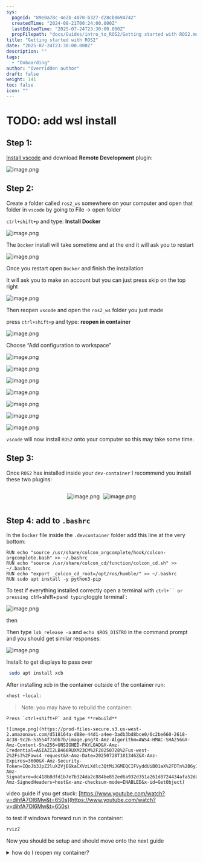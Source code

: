 ```yaml
---
sys:
  pageId: "89e0a78c-4e2b-4070-b327-d28cb0694742"
  createdTime: "2024-08-21T00:24:00.000Z"
  lastEditedTime: "2025-07-24T23:30:00.000Z"
  propFilepath: "docs/Guides/intro_to_ROS2/Getting started with ROS2.md"
title: "Getting started with ROS2"
date: "2025-07-24T23:30:00.000Z"
description: ""
tags:
  - "Onboarding"
author: "Overridden author"
draft: false
weight: 141
toc: false
icon: ""
---
```


# TODO: add wsl install

## Step 1:

[Install vscode](https://code.visualstudio.com/download) and download **Remote Development** plugin:

![image.png](https://prod-files-secure.s3.us-west-2.amazonaws.com/d518164a-d88e-44d1-a4ee-3adb3bd8bce0/efb52993-1881-4a40-b95e-6f020334f022/image.png?X-Amz-Algorithm=AWS4-HMAC-SHA256&X-Amz-Content-Sha256=UNSIGNED-PAYLOAD&X-Amz-Credential=ASIAZI2LB466ZBFGPEYC%2F20250728%2Fus-west-2%2Fs3%2Faws4_request&X-Amz-Date=20250728T181343Z&X-Amz-Expires=3600&X-Amz-Security-Token=IQoJb3JpZ2luX2VjEGkaCXVzLXdlc3QtMiJGMEQCIC294XNSiKwvVJv8wD2uyayeJkAHJv%2FeYl6eUK1e%2F%2BCUAiAH1zvRtY%2BvT389G%2BQLcOKF225ns5PSy9yQc6VqpDYzxiqIBAiS%2F%2F%2F%2F%2F%2F%2F%2F%2F%2F8BEAAaDDYzNzQyMzE4MzgwNSIM%2Beq3kANtVDJ9WtCWKtwDwWS3i0aq6XWEkg7zKNRiv0fJ6%2Flf%2FVn5fY%2Fnq5K4XDbi70UTSI4SmbfF4XjUUnTvXqLdiGPTnW17qCpsBITYmER3PRg%2BNWVDbqMYtKmmKsyCGIVfH85zqGvV5gMuKCHF1mNEluH2GUbDTPRs5Zd%2FdQ%2Fnt9J2X2PZTFWkXGX69snsPEUE8iwdnB%2BqX2fGxEE48PRYPuMJR0iXl5nFRIkc78E2Rq25lcqluSRGEZP%2BQIcq1ZIKjobP64CpQ%2Bn24z1emPaLraakOtg4rO3IOLJNKpty39I7lyk7730ZDPOpJcsu97UjAnSIdokUlL7dF3ElpDqXM50NjvRofpY%2BVKZePRqpwbuP7ySa9dtbn%2F183SMlx9IFvRKSBQZMBAt1IryRg4rB8F3RB27Y210vP3igaLLY3Xea7KTR7%2Fn3%2BvLmOgIa41ArilLPLjSnFjvinyCA9KQEjWuUU5WnmhVsKIBVcQVF5IqCLd2jjVB79VRO%2F4cAdZb7M7yvKWBynmmpvMqKQOkBuB1dXGdEc6goN6w4OI2wlSLj2lK7sIAIiXgUgALV%2BJdQ89IFcuNgnT9DYQw%2BJy1RcYEDytZZ5azF52TH5ayMvhZVsiCjyrJ1tCiYAKgFQcA7Bde%2B5GIAMY8w3NGexAY6pgEyOQ%2FqfG1%2FGyCTLV5s9WIivbpq4POyQrNxGFlxN%2BrZm1qIrZTJSdLvM7lOmMZqAfrogj9OSRT3%2FX3vUvazI2iwoyj1BIy%2BGL7NWU8joO2eg%2F%2BA2UUV5bVxsGVb0XjPJFEFZhnQrOM%2B6iUsMoC5qScbW5ec9vyUTyFHMWcInZ8ahp%2BgyeH7JggXC5KVbVA%2F%2B8XWLYI%2FOMKMZ%2FbU3KT2kaJ0mLYiPEEJ&X-Amz-Signature=62a44fd1d199981daff86d8425853d84e9964c94ff6f6868cda8d4d3e8ee79cf&X-Amz-SignedHeaders=host&x-amz-checksum-mode=ENABLED&x-id=GetObject)

## Step 2:

Create a folder called `ros2_ws` somewhere on your computer and open that folder in `vscode` by going to File → open folder 

`ctrl+shift+p` and type: **Install Docker**

![image.png](https://prod-files-secure.s3.us-west-2.amazonaws.com/d518164a-d88e-44d1-a4ee-3adb3bd8bce0/2269dc0e-1cd5-47ff-bceb-c04ad9b2eab0/image.png?X-Amz-Algorithm=AWS4-HMAC-SHA256&X-Amz-Content-Sha256=UNSIGNED-PAYLOAD&X-Amz-Credential=ASIAZI2LB466ZBFGPEYC%2F20250728%2Fus-west-2%2Fs3%2Faws4_request&X-Amz-Date=20250728T181344Z&X-Amz-Expires=3600&X-Amz-Security-Token=IQoJb3JpZ2luX2VjEGkaCXVzLXdlc3QtMiJGMEQCIC294XNSiKwvVJv8wD2uyayeJkAHJv%2FeYl6eUK1e%2F%2BCUAiAH1zvRtY%2BvT389G%2BQLcOKF225ns5PSy9yQc6VqpDYzxiqIBAiS%2F%2F%2F%2F%2F%2F%2F%2F%2F%2F8BEAAaDDYzNzQyMzE4MzgwNSIM%2Beq3kANtVDJ9WtCWKtwDwWS3i0aq6XWEkg7zKNRiv0fJ6%2Flf%2FVn5fY%2Fnq5K4XDbi70UTSI4SmbfF4XjUUnTvXqLdiGPTnW17qCpsBITYmER3PRg%2BNWVDbqMYtKmmKsyCGIVfH85zqGvV5gMuKCHF1mNEluH2GUbDTPRs5Zd%2FdQ%2Fnt9J2X2PZTFWkXGX69snsPEUE8iwdnB%2BqX2fGxEE48PRYPuMJR0iXl5nFRIkc78E2Rq25lcqluSRGEZP%2BQIcq1ZIKjobP64CpQ%2Bn24z1emPaLraakOtg4rO3IOLJNKpty39I7lyk7730ZDPOpJcsu97UjAnSIdokUlL7dF3ElpDqXM50NjvRofpY%2BVKZePRqpwbuP7ySa9dtbn%2F183SMlx9IFvRKSBQZMBAt1IryRg4rB8F3RB27Y210vP3igaLLY3Xea7KTR7%2Fn3%2BvLmOgIa41ArilLPLjSnFjvinyCA9KQEjWuUU5WnmhVsKIBVcQVF5IqCLd2jjVB79VRO%2F4cAdZb7M7yvKWBynmmpvMqKQOkBuB1dXGdEc6goN6w4OI2wlSLj2lK7sIAIiXgUgALV%2BJdQ89IFcuNgnT9DYQw%2BJy1RcYEDytZZ5azF52TH5ayMvhZVsiCjyrJ1tCiYAKgFQcA7Bde%2B5GIAMY8w3NGexAY6pgEyOQ%2FqfG1%2FGyCTLV5s9WIivbpq4POyQrNxGFlxN%2BrZm1qIrZTJSdLvM7lOmMZqAfrogj9OSRT3%2FX3vUvazI2iwoyj1BIy%2BGL7NWU8joO2eg%2F%2BA2UUV5bVxsGVb0XjPJFEFZhnQrOM%2B6iUsMoC5qScbW5ec9vyUTyFHMWcInZ8ahp%2BgyeH7JggXC5KVbVA%2F%2B8XWLYI%2FOMKMZ%2FbU3KT2kaJ0mLYiPEEJ&X-Amz-Signature=e90d3daa58987a2eaa2a5f9b18d17b2584f5508f5e66da4c4f5fb6c61ef35543&X-Amz-SignedHeaders=host&x-amz-checksum-mode=ENABLED&x-id=GetObject)

The `Docker` install will take sometime and at the end it will ask you to restart

![image.png](https://prod-files-secure.s3.us-west-2.amazonaws.com/d518164a-d88e-44d1-a4ee-3adb3bd8bce0/ed233f78-be33-4b1f-b89c-9c346c0e961e/image.png?X-Amz-Algorithm=AWS4-HMAC-SHA256&X-Amz-Content-Sha256=UNSIGNED-PAYLOAD&X-Amz-Credential=ASIAZI2LB466ZBFGPEYC%2F20250728%2Fus-west-2%2Fs3%2Faws4_request&X-Amz-Date=20250728T181344Z&X-Amz-Expires=3600&X-Amz-Security-Token=IQoJb3JpZ2luX2VjEGkaCXVzLXdlc3QtMiJGMEQCIC294XNSiKwvVJv8wD2uyayeJkAHJv%2FeYl6eUK1e%2F%2BCUAiAH1zvRtY%2BvT389G%2BQLcOKF225ns5PSy9yQc6VqpDYzxiqIBAiS%2F%2F%2F%2F%2F%2F%2F%2F%2F%2F8BEAAaDDYzNzQyMzE4MzgwNSIM%2Beq3kANtVDJ9WtCWKtwDwWS3i0aq6XWEkg7zKNRiv0fJ6%2Flf%2FVn5fY%2Fnq5K4XDbi70UTSI4SmbfF4XjUUnTvXqLdiGPTnW17qCpsBITYmER3PRg%2BNWVDbqMYtKmmKsyCGIVfH85zqGvV5gMuKCHF1mNEluH2GUbDTPRs5Zd%2FdQ%2Fnt9J2X2PZTFWkXGX69snsPEUE8iwdnB%2BqX2fGxEE48PRYPuMJR0iXl5nFRIkc78E2Rq25lcqluSRGEZP%2BQIcq1ZIKjobP64CpQ%2Bn24z1emPaLraakOtg4rO3IOLJNKpty39I7lyk7730ZDPOpJcsu97UjAnSIdokUlL7dF3ElpDqXM50NjvRofpY%2BVKZePRqpwbuP7ySa9dtbn%2F183SMlx9IFvRKSBQZMBAt1IryRg4rB8F3RB27Y210vP3igaLLY3Xea7KTR7%2Fn3%2BvLmOgIa41ArilLPLjSnFjvinyCA9KQEjWuUU5WnmhVsKIBVcQVF5IqCLd2jjVB79VRO%2F4cAdZb7M7yvKWBynmmpvMqKQOkBuB1dXGdEc6goN6w4OI2wlSLj2lK7sIAIiXgUgALV%2BJdQ89IFcuNgnT9DYQw%2BJy1RcYEDytZZ5azF52TH5ayMvhZVsiCjyrJ1tCiYAKgFQcA7Bde%2B5GIAMY8w3NGexAY6pgEyOQ%2FqfG1%2FGyCTLV5s9WIivbpq4POyQrNxGFlxN%2BrZm1qIrZTJSdLvM7lOmMZqAfrogj9OSRT3%2FX3vUvazI2iwoyj1BIy%2BGL7NWU8joO2eg%2F%2BA2UUV5bVxsGVb0XjPJFEFZhnQrOM%2B6iUsMoC5qScbW5ec9vyUTyFHMWcInZ8ahp%2BgyeH7JggXC5KVbVA%2F%2B8XWLYI%2FOMKMZ%2FbU3KT2kaJ0mLYiPEEJ&X-Amz-Signature=2d81fa7e595f19e17fa1c4be8a898073fc475068fb9e892993d51f57905b3c71&X-Amz-SignedHeaders=host&x-amz-checksum-mode=ENABLED&x-id=GetObject)

Once you restart open `Docker` and finish the installation

It will ask you to make an account but you can just press skip on the top right

![image.png](https://prod-files-secure.s3.us-west-2.amazonaws.com/d518164a-d88e-44d1-a4ee-3adb3bd8bce0/21010ad9-1659-4fd9-9f59-9932a09b2a3d/image.png?X-Amz-Algorithm=AWS4-HMAC-SHA256&X-Amz-Content-Sha256=UNSIGNED-PAYLOAD&X-Amz-Credential=ASIAZI2LB466ZBFGPEYC%2F20250728%2Fus-west-2%2Fs3%2Faws4_request&X-Amz-Date=20250728T181344Z&X-Amz-Expires=3600&X-Amz-Security-Token=IQoJb3JpZ2luX2VjEGkaCXVzLXdlc3QtMiJGMEQCIC294XNSiKwvVJv8wD2uyayeJkAHJv%2FeYl6eUK1e%2F%2BCUAiAH1zvRtY%2BvT389G%2BQLcOKF225ns5PSy9yQc6VqpDYzxiqIBAiS%2F%2F%2F%2F%2F%2F%2F%2F%2F%2F8BEAAaDDYzNzQyMzE4MzgwNSIM%2Beq3kANtVDJ9WtCWKtwDwWS3i0aq6XWEkg7zKNRiv0fJ6%2Flf%2FVn5fY%2Fnq5K4XDbi70UTSI4SmbfF4XjUUnTvXqLdiGPTnW17qCpsBITYmER3PRg%2BNWVDbqMYtKmmKsyCGIVfH85zqGvV5gMuKCHF1mNEluH2GUbDTPRs5Zd%2FdQ%2Fnt9J2X2PZTFWkXGX69snsPEUE8iwdnB%2BqX2fGxEE48PRYPuMJR0iXl5nFRIkc78E2Rq25lcqluSRGEZP%2BQIcq1ZIKjobP64CpQ%2Bn24z1emPaLraakOtg4rO3IOLJNKpty39I7lyk7730ZDPOpJcsu97UjAnSIdokUlL7dF3ElpDqXM50NjvRofpY%2BVKZePRqpwbuP7ySa9dtbn%2F183SMlx9IFvRKSBQZMBAt1IryRg4rB8F3RB27Y210vP3igaLLY3Xea7KTR7%2Fn3%2BvLmOgIa41ArilLPLjSnFjvinyCA9KQEjWuUU5WnmhVsKIBVcQVF5IqCLd2jjVB79VRO%2F4cAdZb7M7yvKWBynmmpvMqKQOkBuB1dXGdEc6goN6w4OI2wlSLj2lK7sIAIiXgUgALV%2BJdQ89IFcuNgnT9DYQw%2BJy1RcYEDytZZ5azF52TH5ayMvhZVsiCjyrJ1tCiYAKgFQcA7Bde%2B5GIAMY8w3NGexAY6pgEyOQ%2FqfG1%2FGyCTLV5s9WIivbpq4POyQrNxGFlxN%2BrZm1qIrZTJSdLvM7lOmMZqAfrogj9OSRT3%2FX3vUvazI2iwoyj1BIy%2BGL7NWU8joO2eg%2F%2BA2UUV5bVxsGVb0XjPJFEFZhnQrOM%2B6iUsMoC5qScbW5ec9vyUTyFHMWcInZ8ahp%2BgyeH7JggXC5KVbVA%2F%2B8XWLYI%2FOMKMZ%2FbU3KT2kaJ0mLYiPEEJ&X-Amz-Signature=015b82dcb169e8089e1759c505e5a33b24199d53bfb9d7338f0af15af913e005&X-Amz-SignedHeaders=host&x-amz-checksum-mode=ENABLED&x-id=GetObject)

Then reopen `vscode` and open the `ros2_ws` folder you just made

press `ctrl+shift+p` and type: **reopen in container**

![image.png](https://prod-files-secure.s3.us-west-2.amazonaws.com/d518164a-d88e-44d1-a4ee-3adb3bd8bce0/4e93b8c2-41ad-488c-8095-c74205196118/image.png?X-Amz-Algorithm=AWS4-HMAC-SHA256&X-Amz-Content-Sha256=UNSIGNED-PAYLOAD&X-Amz-Credential=ASIAZI2LB466ZBFGPEYC%2F20250728%2Fus-west-2%2Fs3%2Faws4_request&X-Amz-Date=20250728T181344Z&X-Amz-Expires=3600&X-Amz-Security-Token=IQoJb3JpZ2luX2VjEGkaCXVzLXdlc3QtMiJGMEQCIC294XNSiKwvVJv8wD2uyayeJkAHJv%2FeYl6eUK1e%2F%2BCUAiAH1zvRtY%2BvT389G%2BQLcOKF225ns5PSy9yQc6VqpDYzxiqIBAiS%2F%2F%2F%2F%2F%2F%2F%2F%2F%2F8BEAAaDDYzNzQyMzE4MzgwNSIM%2Beq3kANtVDJ9WtCWKtwDwWS3i0aq6XWEkg7zKNRiv0fJ6%2Flf%2FVn5fY%2Fnq5K4XDbi70UTSI4SmbfF4XjUUnTvXqLdiGPTnW17qCpsBITYmER3PRg%2BNWVDbqMYtKmmKsyCGIVfH85zqGvV5gMuKCHF1mNEluH2GUbDTPRs5Zd%2FdQ%2Fnt9J2X2PZTFWkXGX69snsPEUE8iwdnB%2BqX2fGxEE48PRYPuMJR0iXl5nFRIkc78E2Rq25lcqluSRGEZP%2BQIcq1ZIKjobP64CpQ%2Bn24z1emPaLraakOtg4rO3IOLJNKpty39I7lyk7730ZDPOpJcsu97UjAnSIdokUlL7dF3ElpDqXM50NjvRofpY%2BVKZePRqpwbuP7ySa9dtbn%2F183SMlx9IFvRKSBQZMBAt1IryRg4rB8F3RB27Y210vP3igaLLY3Xea7KTR7%2Fn3%2BvLmOgIa41ArilLPLjSnFjvinyCA9KQEjWuUU5WnmhVsKIBVcQVF5IqCLd2jjVB79VRO%2F4cAdZb7M7yvKWBynmmpvMqKQOkBuB1dXGdEc6goN6w4OI2wlSLj2lK7sIAIiXgUgALV%2BJdQ89IFcuNgnT9DYQw%2BJy1RcYEDytZZ5azF52TH5ayMvhZVsiCjyrJ1tCiYAKgFQcA7Bde%2B5GIAMY8w3NGexAY6pgEyOQ%2FqfG1%2FGyCTLV5s9WIivbpq4POyQrNxGFlxN%2BrZm1qIrZTJSdLvM7lOmMZqAfrogj9OSRT3%2FX3vUvazI2iwoyj1BIy%2BGL7NWU8joO2eg%2F%2BA2UUV5bVxsGVb0XjPJFEFZhnQrOM%2B6iUsMoC5qScbW5ec9vyUTyFHMWcInZ8ahp%2BgyeH7JggXC5KVbVA%2F%2B8XWLYI%2FOMKMZ%2FbU3KT2kaJ0mLYiPEEJ&X-Amz-Signature=a5489706c3776df4d994fc05e4e7d1ba05158cabffb262f811b892c33a1462d4&X-Amz-SignedHeaders=host&x-amz-checksum-mode=ENABLED&x-id=GetObject)

Choose “Add configuration to workspace”

![image.png](https://prod-files-secure.s3.us-west-2.amazonaws.com/d518164a-d88e-44d1-a4ee-3adb3bd8bce0/9560b282-5060-4989-ba37-97e7b2c22476/image.png?X-Amz-Algorithm=AWS4-HMAC-SHA256&X-Amz-Content-Sha256=UNSIGNED-PAYLOAD&X-Amz-Credential=ASIAZI2LB466ZBFGPEYC%2F20250728%2Fus-west-2%2Fs3%2Faws4_request&X-Amz-Date=20250728T181344Z&X-Amz-Expires=3600&X-Amz-Security-Token=IQoJb3JpZ2luX2VjEGkaCXVzLXdlc3QtMiJGMEQCIC294XNSiKwvVJv8wD2uyayeJkAHJv%2FeYl6eUK1e%2F%2BCUAiAH1zvRtY%2BvT389G%2BQLcOKF225ns5PSy9yQc6VqpDYzxiqIBAiS%2F%2F%2F%2F%2F%2F%2F%2F%2F%2F8BEAAaDDYzNzQyMzE4MzgwNSIM%2Beq3kANtVDJ9WtCWKtwDwWS3i0aq6XWEkg7zKNRiv0fJ6%2Flf%2FVn5fY%2Fnq5K4XDbi70UTSI4SmbfF4XjUUnTvXqLdiGPTnW17qCpsBITYmER3PRg%2BNWVDbqMYtKmmKsyCGIVfH85zqGvV5gMuKCHF1mNEluH2GUbDTPRs5Zd%2FdQ%2Fnt9J2X2PZTFWkXGX69snsPEUE8iwdnB%2BqX2fGxEE48PRYPuMJR0iXl5nFRIkc78E2Rq25lcqluSRGEZP%2BQIcq1ZIKjobP64CpQ%2Bn24z1emPaLraakOtg4rO3IOLJNKpty39I7lyk7730ZDPOpJcsu97UjAnSIdokUlL7dF3ElpDqXM50NjvRofpY%2BVKZePRqpwbuP7ySa9dtbn%2F183SMlx9IFvRKSBQZMBAt1IryRg4rB8F3RB27Y210vP3igaLLY3Xea7KTR7%2Fn3%2BvLmOgIa41ArilLPLjSnFjvinyCA9KQEjWuUU5WnmhVsKIBVcQVF5IqCLd2jjVB79VRO%2F4cAdZb7M7yvKWBynmmpvMqKQOkBuB1dXGdEc6goN6w4OI2wlSLj2lK7sIAIiXgUgALV%2BJdQ89IFcuNgnT9DYQw%2BJy1RcYEDytZZ5azF52TH5ayMvhZVsiCjyrJ1tCiYAKgFQcA7Bde%2B5GIAMY8w3NGexAY6pgEyOQ%2FqfG1%2FGyCTLV5s9WIivbpq4POyQrNxGFlxN%2BrZm1qIrZTJSdLvM7lOmMZqAfrogj9OSRT3%2FX3vUvazI2iwoyj1BIy%2BGL7NWU8joO2eg%2F%2BA2UUV5bVxsGVb0XjPJFEFZhnQrOM%2B6iUsMoC5qScbW5ec9vyUTyFHMWcInZ8ahp%2BgyeH7JggXC5KVbVA%2F%2B8XWLYI%2FOMKMZ%2FbU3KT2kaJ0mLYiPEEJ&X-Amz-Signature=ce5ac865ad9e7e4dee739c8b9d493c5e1d1db27cae4b71cd5b9244b1cbadff01&X-Amz-SignedHeaders=host&x-amz-checksum-mode=ENABLED&x-id=GetObject)

![image.png](https://prod-files-secure.s3.us-west-2.amazonaws.com/d518164a-d88e-44d1-a4ee-3adb3bd8bce0/2ee63f81-886b-48e8-a553-dc6e5eac99e4/image.png?X-Amz-Algorithm=AWS4-HMAC-SHA256&X-Amz-Content-Sha256=UNSIGNED-PAYLOAD&X-Amz-Credential=ASIAZI2LB466ZBFGPEYC%2F20250728%2Fus-west-2%2Fs3%2Faws4_request&X-Amz-Date=20250728T181343Z&X-Amz-Expires=3600&X-Amz-Security-Token=IQoJb3JpZ2luX2VjEGkaCXVzLXdlc3QtMiJGMEQCIC294XNSiKwvVJv8wD2uyayeJkAHJv%2FeYl6eUK1e%2F%2BCUAiAH1zvRtY%2BvT389G%2BQLcOKF225ns5PSy9yQc6VqpDYzxiqIBAiS%2F%2F%2F%2F%2F%2F%2F%2F%2F%2F8BEAAaDDYzNzQyMzE4MzgwNSIM%2Beq3kANtVDJ9WtCWKtwDwWS3i0aq6XWEkg7zKNRiv0fJ6%2Flf%2FVn5fY%2Fnq5K4XDbi70UTSI4SmbfF4XjUUnTvXqLdiGPTnW17qCpsBITYmER3PRg%2BNWVDbqMYtKmmKsyCGIVfH85zqGvV5gMuKCHF1mNEluH2GUbDTPRs5Zd%2FdQ%2Fnt9J2X2PZTFWkXGX69snsPEUE8iwdnB%2BqX2fGxEE48PRYPuMJR0iXl5nFRIkc78E2Rq25lcqluSRGEZP%2BQIcq1ZIKjobP64CpQ%2Bn24z1emPaLraakOtg4rO3IOLJNKpty39I7lyk7730ZDPOpJcsu97UjAnSIdokUlL7dF3ElpDqXM50NjvRofpY%2BVKZePRqpwbuP7ySa9dtbn%2F183SMlx9IFvRKSBQZMBAt1IryRg4rB8F3RB27Y210vP3igaLLY3Xea7KTR7%2Fn3%2BvLmOgIa41ArilLPLjSnFjvinyCA9KQEjWuUU5WnmhVsKIBVcQVF5IqCLd2jjVB79VRO%2F4cAdZb7M7yvKWBynmmpvMqKQOkBuB1dXGdEc6goN6w4OI2wlSLj2lK7sIAIiXgUgALV%2BJdQ89IFcuNgnT9DYQw%2BJy1RcYEDytZZ5azF52TH5ayMvhZVsiCjyrJ1tCiYAKgFQcA7Bde%2B5GIAMY8w3NGexAY6pgEyOQ%2FqfG1%2FGyCTLV5s9WIivbpq4POyQrNxGFlxN%2BrZm1qIrZTJSdLvM7lOmMZqAfrogj9OSRT3%2FX3vUvazI2iwoyj1BIy%2BGL7NWU8joO2eg%2F%2BA2UUV5bVxsGVb0XjPJFEFZhnQrOM%2B6iUsMoC5qScbW5ec9vyUTyFHMWcInZ8ahp%2BgyeH7JggXC5KVbVA%2F%2B8XWLYI%2FOMKMZ%2FbU3KT2kaJ0mLYiPEEJ&X-Amz-Signature=0fe7a662f6b086221bea78fcc87e2cf30df4a98a136037e563aa43c38bc03984&X-Amz-SignedHeaders=host&x-amz-checksum-mode=ENABLED&x-id=GetObject)

![image.png](https://prod-files-secure.s3.us-west-2.amazonaws.com/d518164a-d88e-44d1-a4ee-3adb3bd8bce0/e0fd626c-c8b6-4b2c-95d1-fa4c26514504/image.png?X-Amz-Algorithm=AWS4-HMAC-SHA256&X-Amz-Content-Sha256=UNSIGNED-PAYLOAD&X-Amz-Credential=ASIAZI2LB466ZBFGPEYC%2F20250728%2Fus-west-2%2Fs3%2Faws4_request&X-Amz-Date=20250728T181344Z&X-Amz-Expires=3600&X-Amz-Security-Token=IQoJb3JpZ2luX2VjEGkaCXVzLXdlc3QtMiJGMEQCIC294XNSiKwvVJv8wD2uyayeJkAHJv%2FeYl6eUK1e%2F%2BCUAiAH1zvRtY%2BvT389G%2BQLcOKF225ns5PSy9yQc6VqpDYzxiqIBAiS%2F%2F%2F%2F%2F%2F%2F%2F%2F%2F8BEAAaDDYzNzQyMzE4MzgwNSIM%2Beq3kANtVDJ9WtCWKtwDwWS3i0aq6XWEkg7zKNRiv0fJ6%2Flf%2FVn5fY%2Fnq5K4XDbi70UTSI4SmbfF4XjUUnTvXqLdiGPTnW17qCpsBITYmER3PRg%2BNWVDbqMYtKmmKsyCGIVfH85zqGvV5gMuKCHF1mNEluH2GUbDTPRs5Zd%2FdQ%2Fnt9J2X2PZTFWkXGX69snsPEUE8iwdnB%2BqX2fGxEE48PRYPuMJR0iXl5nFRIkc78E2Rq25lcqluSRGEZP%2BQIcq1ZIKjobP64CpQ%2Bn24z1emPaLraakOtg4rO3IOLJNKpty39I7lyk7730ZDPOpJcsu97UjAnSIdokUlL7dF3ElpDqXM50NjvRofpY%2BVKZePRqpwbuP7ySa9dtbn%2F183SMlx9IFvRKSBQZMBAt1IryRg4rB8F3RB27Y210vP3igaLLY3Xea7KTR7%2Fn3%2BvLmOgIa41ArilLPLjSnFjvinyCA9KQEjWuUU5WnmhVsKIBVcQVF5IqCLd2jjVB79VRO%2F4cAdZb7M7yvKWBynmmpvMqKQOkBuB1dXGdEc6goN6w4OI2wlSLj2lK7sIAIiXgUgALV%2BJdQ89IFcuNgnT9DYQw%2BJy1RcYEDytZZ5azF52TH5ayMvhZVsiCjyrJ1tCiYAKgFQcA7Bde%2B5GIAMY8w3NGexAY6pgEyOQ%2FqfG1%2FGyCTLV5s9WIivbpq4POyQrNxGFlxN%2BrZm1qIrZTJSdLvM7lOmMZqAfrogj9OSRT3%2FX3vUvazI2iwoyj1BIy%2BGL7NWU8joO2eg%2F%2BA2UUV5bVxsGVb0XjPJFEFZhnQrOM%2B6iUsMoC5qScbW5ec9vyUTyFHMWcInZ8ahp%2BgyeH7JggXC5KVbVA%2F%2B8XWLYI%2FOMKMZ%2FbU3KT2kaJ0mLYiPEEJ&X-Amz-Signature=11e203e7e501f5744bd96984c07134f24e183434ea3c7aca09d10de45814ea88&X-Amz-SignedHeaders=host&x-amz-checksum-mode=ENABLED&x-id=GetObject)

![image.png](https://prod-files-secure.s3.us-west-2.amazonaws.com/d518164a-d88e-44d1-a4ee-3adb3bd8bce0/a2e13f50-d2ab-4719-a4c2-7ced634bfc9d/image.png?X-Amz-Algorithm=AWS4-HMAC-SHA256&X-Amz-Content-Sha256=UNSIGNED-PAYLOAD&X-Amz-Credential=ASIAZI2LB466ZBFGPEYC%2F20250728%2Fus-west-2%2Fs3%2Faws4_request&X-Amz-Date=20250728T181343Z&X-Amz-Expires=3600&X-Amz-Security-Token=IQoJb3JpZ2luX2VjEGkaCXVzLXdlc3QtMiJGMEQCIC294XNSiKwvVJv8wD2uyayeJkAHJv%2FeYl6eUK1e%2F%2BCUAiAH1zvRtY%2BvT389G%2BQLcOKF225ns5PSy9yQc6VqpDYzxiqIBAiS%2F%2F%2F%2F%2F%2F%2F%2F%2F%2F8BEAAaDDYzNzQyMzE4MzgwNSIM%2Beq3kANtVDJ9WtCWKtwDwWS3i0aq6XWEkg7zKNRiv0fJ6%2Flf%2FVn5fY%2Fnq5K4XDbi70UTSI4SmbfF4XjUUnTvXqLdiGPTnW17qCpsBITYmER3PRg%2BNWVDbqMYtKmmKsyCGIVfH85zqGvV5gMuKCHF1mNEluH2GUbDTPRs5Zd%2FdQ%2Fnt9J2X2PZTFWkXGX69snsPEUE8iwdnB%2BqX2fGxEE48PRYPuMJR0iXl5nFRIkc78E2Rq25lcqluSRGEZP%2BQIcq1ZIKjobP64CpQ%2Bn24z1emPaLraakOtg4rO3IOLJNKpty39I7lyk7730ZDPOpJcsu97UjAnSIdokUlL7dF3ElpDqXM50NjvRofpY%2BVKZePRqpwbuP7ySa9dtbn%2F183SMlx9IFvRKSBQZMBAt1IryRg4rB8F3RB27Y210vP3igaLLY3Xea7KTR7%2Fn3%2BvLmOgIa41ArilLPLjSnFjvinyCA9KQEjWuUU5WnmhVsKIBVcQVF5IqCLd2jjVB79VRO%2F4cAdZb7M7yvKWBynmmpvMqKQOkBuB1dXGdEc6goN6w4OI2wlSLj2lK7sIAIiXgUgALV%2BJdQ89IFcuNgnT9DYQw%2BJy1RcYEDytZZ5azF52TH5ayMvhZVsiCjyrJ1tCiYAKgFQcA7Bde%2B5GIAMY8w3NGexAY6pgEyOQ%2FqfG1%2FGyCTLV5s9WIivbpq4POyQrNxGFlxN%2BrZm1qIrZTJSdLvM7lOmMZqAfrogj9OSRT3%2FX3vUvazI2iwoyj1BIy%2BGL7NWU8joO2eg%2F%2BA2UUV5bVxsGVb0XjPJFEFZhnQrOM%2B6iUsMoC5qScbW5ec9vyUTyFHMWcInZ8ahp%2BgyeH7JggXC5KVbVA%2F%2B8XWLYI%2FOMKMZ%2FbU3KT2kaJ0mLYiPEEJ&X-Amz-Signature=509ca17b55219c3d805359707d136988d51f21880d0cb8ac2d4cd0f350fa2bd3&X-Amz-SignedHeaders=host&x-amz-checksum-mode=ENABLED&x-id=GetObject)

![image.png](https://prod-files-secure.s3.us-west-2.amazonaws.com/d518164a-d88e-44d1-a4ee-3adb3bd8bce0/6cc478ad-aaba-4bf7-9fcc-403277ab896c/image.png?X-Amz-Algorithm=AWS4-HMAC-SHA256&X-Amz-Content-Sha256=UNSIGNED-PAYLOAD&X-Amz-Credential=ASIAZI2LB466ZBFGPEYC%2F20250728%2Fus-west-2%2Fs3%2Faws4_request&X-Amz-Date=20250728T181344Z&X-Amz-Expires=3600&X-Amz-Security-Token=IQoJb3JpZ2luX2VjEGkaCXVzLXdlc3QtMiJGMEQCIC294XNSiKwvVJv8wD2uyayeJkAHJv%2FeYl6eUK1e%2F%2BCUAiAH1zvRtY%2BvT389G%2BQLcOKF225ns5PSy9yQc6VqpDYzxiqIBAiS%2F%2F%2F%2F%2F%2F%2F%2F%2F%2F8BEAAaDDYzNzQyMzE4MzgwNSIM%2Beq3kANtVDJ9WtCWKtwDwWS3i0aq6XWEkg7zKNRiv0fJ6%2Flf%2FVn5fY%2Fnq5K4XDbi70UTSI4SmbfF4XjUUnTvXqLdiGPTnW17qCpsBITYmER3PRg%2BNWVDbqMYtKmmKsyCGIVfH85zqGvV5gMuKCHF1mNEluH2GUbDTPRs5Zd%2FdQ%2Fnt9J2X2PZTFWkXGX69snsPEUE8iwdnB%2BqX2fGxEE48PRYPuMJR0iXl5nFRIkc78E2Rq25lcqluSRGEZP%2BQIcq1ZIKjobP64CpQ%2Bn24z1emPaLraakOtg4rO3IOLJNKpty39I7lyk7730ZDPOpJcsu97UjAnSIdokUlL7dF3ElpDqXM50NjvRofpY%2BVKZePRqpwbuP7ySa9dtbn%2F183SMlx9IFvRKSBQZMBAt1IryRg4rB8F3RB27Y210vP3igaLLY3Xea7KTR7%2Fn3%2BvLmOgIa41ArilLPLjSnFjvinyCA9KQEjWuUU5WnmhVsKIBVcQVF5IqCLd2jjVB79VRO%2F4cAdZb7M7yvKWBynmmpvMqKQOkBuB1dXGdEc6goN6w4OI2wlSLj2lK7sIAIiXgUgALV%2BJdQ89IFcuNgnT9DYQw%2BJy1RcYEDytZZ5azF52TH5ayMvhZVsiCjyrJ1tCiYAKgFQcA7Bde%2B5GIAMY8w3NGexAY6pgEyOQ%2FqfG1%2FGyCTLV5s9WIivbpq4POyQrNxGFlxN%2BrZm1qIrZTJSdLvM7lOmMZqAfrogj9OSRT3%2FX3vUvazI2iwoyj1BIy%2BGL7NWU8joO2eg%2F%2BA2UUV5bVxsGVb0XjPJFEFZhnQrOM%2B6iUsMoC5qScbW5ec9vyUTyFHMWcInZ8ahp%2BgyeH7JggXC5KVbVA%2F%2B8XWLYI%2FOMKMZ%2FbU3KT2kaJ0mLYiPEEJ&X-Amz-Signature=3ad2f0613e0987c53f595e70432339733cf9604e809f1c4080ec2d3c7fd6edbf&X-Amz-SignedHeaders=host&x-amz-checksum-mode=ENABLED&x-id=GetObject)

![image.png](https://prod-files-secure.s3.us-west-2.amazonaws.com/d518164a-d88e-44d1-a4ee-3adb3bd8bce0/53255b28-f75e-430f-b9e3-c0ac8577e42b/image.png?X-Amz-Algorithm=AWS4-HMAC-SHA256&X-Amz-Content-Sha256=UNSIGNED-PAYLOAD&X-Amz-Credential=ASIAZI2LB466ZBFGPEYC%2F20250728%2Fus-west-2%2Fs3%2Faws4_request&X-Amz-Date=20250728T181344Z&X-Amz-Expires=3600&X-Amz-Security-Token=IQoJb3JpZ2luX2VjEGkaCXVzLXdlc3QtMiJGMEQCIC294XNSiKwvVJv8wD2uyayeJkAHJv%2FeYl6eUK1e%2F%2BCUAiAH1zvRtY%2BvT389G%2BQLcOKF225ns5PSy9yQc6VqpDYzxiqIBAiS%2F%2F%2F%2F%2F%2F%2F%2F%2F%2F8BEAAaDDYzNzQyMzE4MzgwNSIM%2Beq3kANtVDJ9WtCWKtwDwWS3i0aq6XWEkg7zKNRiv0fJ6%2Flf%2FVn5fY%2Fnq5K4XDbi70UTSI4SmbfF4XjUUnTvXqLdiGPTnW17qCpsBITYmER3PRg%2BNWVDbqMYtKmmKsyCGIVfH85zqGvV5gMuKCHF1mNEluH2GUbDTPRs5Zd%2FdQ%2Fnt9J2X2PZTFWkXGX69snsPEUE8iwdnB%2BqX2fGxEE48PRYPuMJR0iXl5nFRIkc78E2Rq25lcqluSRGEZP%2BQIcq1ZIKjobP64CpQ%2Bn24z1emPaLraakOtg4rO3IOLJNKpty39I7lyk7730ZDPOpJcsu97UjAnSIdokUlL7dF3ElpDqXM50NjvRofpY%2BVKZePRqpwbuP7ySa9dtbn%2F183SMlx9IFvRKSBQZMBAt1IryRg4rB8F3RB27Y210vP3igaLLY3Xea7KTR7%2Fn3%2BvLmOgIa41ArilLPLjSnFjvinyCA9KQEjWuUU5WnmhVsKIBVcQVF5IqCLd2jjVB79VRO%2F4cAdZb7M7yvKWBynmmpvMqKQOkBuB1dXGdEc6goN6w4OI2wlSLj2lK7sIAIiXgUgALV%2BJdQ89IFcuNgnT9DYQw%2BJy1RcYEDytZZ5azF52TH5ayMvhZVsiCjyrJ1tCiYAKgFQcA7Bde%2B5GIAMY8w3NGexAY6pgEyOQ%2FqfG1%2FGyCTLV5s9WIivbpq4POyQrNxGFlxN%2BrZm1qIrZTJSdLvM7lOmMZqAfrogj9OSRT3%2FX3vUvazI2iwoyj1BIy%2BGL7NWU8joO2eg%2F%2BA2UUV5bVxsGVb0XjPJFEFZhnQrOM%2B6iUsMoC5qScbW5ec9vyUTyFHMWcInZ8ahp%2BgyeH7JggXC5KVbVA%2F%2B8XWLYI%2FOMKMZ%2FbU3KT2kaJ0mLYiPEEJ&X-Amz-Signature=1c6af8ddd54f9fb6c34ecd14a742df3d16e3dba78adc71e8c5272bcf39f55be5&X-Amz-SignedHeaders=host&x-amz-checksum-mode=ENABLED&x-id=GetObject)

![image.png](https://prod-files-secure.s3.us-west-2.amazonaws.com/d518164a-d88e-44d1-a4ee-3adb3bd8bce0/7c562767-5af9-4ffb-97d1-327bcdf4ee00/image.png?X-Amz-Algorithm=AWS4-HMAC-SHA256&X-Amz-Content-Sha256=UNSIGNED-PAYLOAD&X-Amz-Credential=ASIAZI2LB466ZBFGPEYC%2F20250728%2Fus-west-2%2Fs3%2Faws4_request&X-Amz-Date=20250728T181344Z&X-Amz-Expires=3600&X-Amz-Security-Token=IQoJb3JpZ2luX2VjEGkaCXVzLXdlc3QtMiJGMEQCIC294XNSiKwvVJv8wD2uyayeJkAHJv%2FeYl6eUK1e%2F%2BCUAiAH1zvRtY%2BvT389G%2BQLcOKF225ns5PSy9yQc6VqpDYzxiqIBAiS%2F%2F%2F%2F%2F%2F%2F%2F%2F%2F8BEAAaDDYzNzQyMzE4MzgwNSIM%2Beq3kANtVDJ9WtCWKtwDwWS3i0aq6XWEkg7zKNRiv0fJ6%2Flf%2FVn5fY%2Fnq5K4XDbi70UTSI4SmbfF4XjUUnTvXqLdiGPTnW17qCpsBITYmER3PRg%2BNWVDbqMYtKmmKsyCGIVfH85zqGvV5gMuKCHF1mNEluH2GUbDTPRs5Zd%2FdQ%2Fnt9J2X2PZTFWkXGX69snsPEUE8iwdnB%2BqX2fGxEE48PRYPuMJR0iXl5nFRIkc78E2Rq25lcqluSRGEZP%2BQIcq1ZIKjobP64CpQ%2Bn24z1emPaLraakOtg4rO3IOLJNKpty39I7lyk7730ZDPOpJcsu97UjAnSIdokUlL7dF3ElpDqXM50NjvRofpY%2BVKZePRqpwbuP7ySa9dtbn%2F183SMlx9IFvRKSBQZMBAt1IryRg4rB8F3RB27Y210vP3igaLLY3Xea7KTR7%2Fn3%2BvLmOgIa41ArilLPLjSnFjvinyCA9KQEjWuUU5WnmhVsKIBVcQVF5IqCLd2jjVB79VRO%2F4cAdZb7M7yvKWBynmmpvMqKQOkBuB1dXGdEc6goN6w4OI2wlSLj2lK7sIAIiXgUgALV%2BJdQ89IFcuNgnT9DYQw%2BJy1RcYEDytZZ5azF52TH5ayMvhZVsiCjyrJ1tCiYAKgFQcA7Bde%2B5GIAMY8w3NGexAY6pgEyOQ%2FqfG1%2FGyCTLV5s9WIivbpq4POyQrNxGFlxN%2BrZm1qIrZTJSdLvM7lOmMZqAfrogj9OSRT3%2FX3vUvazI2iwoyj1BIy%2BGL7NWU8joO2eg%2F%2BA2UUV5bVxsGVb0XjPJFEFZhnQrOM%2B6iUsMoC5qScbW5ec9vyUTyFHMWcInZ8ahp%2BgyeH7JggXC5KVbVA%2F%2B8XWLYI%2FOMKMZ%2FbU3KT2kaJ0mLYiPEEJ&X-Amz-Signature=0e5b5fc6f16e62511c726a0b6c14496a60593f81ed807622296ff453f94a178f&X-Amz-SignedHeaders=host&x-amz-checksum-mode=ENABLED&x-id=GetObject)

`vscode` will now install `ROS2` onto your computer so this may take some time.

## Step 3:

Once `ROS2` has installed inside your `dev-container` I recommend you install these two plugins:

<div style="display: flex;flex-direction: row; column-gap:10px; max-width: 630px;justify-content: center;">
<div>

![image.png](https://prod-files-secure.s3.us-west-2.amazonaws.com/d518164a-d88e-44d1-a4ee-3adb3bd8bce0/3fc3d550-5a54-4ba1-ba6b-faa01cdb7369/image.png?X-Amz-Algorithm=AWS4-HMAC-SHA256&X-Amz-Content-Sha256=UNSIGNED-PAYLOAD&X-Amz-Credential=ASIAZI2LB4664O6APQET%2F20250728%2Fus-west-2%2Fs3%2Faws4_request&X-Amz-Date=20250728T181345Z&X-Amz-Expires=3600&X-Amz-Security-Token=IQoJb3JpZ2luX2VjEGkaCXVzLXdlc3QtMiJHMEUCIQCM1OEJPAXHYtcIbcFP4SMvK7KZwA0WGxHY88CM9yMuZgIgXHVcB8Rq5bkj4jbcr%2BNGeE7uTyDw0byvZTvD60K0KnIqiAQIkv%2F%2F%2F%2F%2F%2F%2F%2F%2F%2FARAAGgw2Mzc0MjMxODM4MDUiDHgzqn5UbfFjhE%2FeOyrcAx%2BerJB2xr2mdVDNXnrEJ%2BcpJBbbbJDbwlfxmRaYi7LXtUlHVs4rXCoNIkgM6EphT7Z0mI8j%2BSr5%2BGNIayQNvmnL6nRu2m%2BjIflblwTAdEicC5yWNvKHYUdXQeTkjkbWEEHPY2rbot%2Bp3EI0aw%2FSCZOPEiRCGiGyhr7bIR5sWCXEFmrFnS%2F0%2BjVPDuLNrhIRSa3QTctW5gj6%2Bvu55%2BPQjKaJ67g%2Bx5sfIgeTdTCiBsFUIeKp6YLIx10NlKklPSs9i9sIX%2BJqYD6%2FRaJWiQPdUOPs0EncOEAu3JICXZWz6C%2Fn8F%2BIkXRQvpLI3KAKkj8ZhYrFvhDEZ51IrpUavBC5JVhu17FSUIeoxYuy1fT62bECRWpwAlUnLbGU70sPyPXpLtCKzy%2BumRYLLxpb6t7i%2F2hOnN8gsaqMQ4H6GhuToxUwwDmUKYagbkciQZP87LhDcMEcKUZs6xzT8XqpnONmnOmW0uSoAKoKBM7EbTtZqlVNcHBwoOSoS1zqhvSxLNE7hcKZzFbNdoqN%2Bzt5iIB7ommRgbJZIbAPvDpDb5QZNkCG7EzLeHakrW0nIfhgVEOhLUvCw8CWHSKJoyi6%2FP9nT7fnBaFn5GWzTit4UZTOG4PzrYsbhIdAmO9XLyizMPLRnsQGOqUB8ksywvT%2BQWiNcj5X50D0p5ARETsd1lWBu5LxvpSX7yL%2BU%2F542gV%2FW03eUOHxLZF7VZfc2E0C06WhpvuKwSoCfiupF2z%2FmNs4VHtrEaFIi5NlvSiHxJaLI22yxHWASiejAZCHQaukB%2BxgzsbZ3xZW0IyfyL7Bq%2FOvL6dU%2FWgvzerquyrSot6fdb6JODyuNunK9eeSdcl89cCcaDOCaoBB85fhQFMO&X-Amz-Signature=b4b7c6c66be5cb03e44a05bbb8a204e157baaef9fa40f3e9c95062e3d0eb6f15&X-Amz-SignedHeaders=host&x-amz-checksum-mode=ENABLED&x-id=GetObject)

</div>
<div>

![image.png](https://prod-files-secure.s3.us-west-2.amazonaws.com/d518164a-d88e-44d1-a4ee-3adb3bd8bce0/d994cc66-13c2-4093-a5a3-f84cf4601a82/image.png?X-Amz-Algorithm=AWS4-HMAC-SHA256&X-Amz-Content-Sha256=UNSIGNED-PAYLOAD&X-Amz-Credential=ASIAZI2LB4663N7QFTYG%2F20250728%2Fus-west-2%2Fs3%2Faws4_request&X-Amz-Date=20250728T181346Z&X-Amz-Expires=3600&X-Amz-Security-Token=IQoJb3JpZ2luX2VjEGkaCXVzLXdlc3QtMiJIMEYCIQCiOqG5Ckr4EVtzzJuZmItitGymEgLjoPiEXrsdGjQjGAIhAOXXkYar%2F9z%2Bj9ALJPTQvG0e2UDmk%2FY19PZTwa1O2chEKogECJL%2F%2F%2F%2F%2F%2F%2F%2F%2F%2FwEQABoMNjM3NDIzMTgzODA1IgyDdOGhLfx9CQsp7ikq3AOdFSPd6r33Ao5smWYcc0aamLqBEFvf9sXq09ccPxTKIZ5ews8iyMHHr%2FQujeUqI0tWESAPIfWSBSG5CX7Vs9D0b0rg4wNWL3f8EFBl9oUKdhhClMarSP1Tkl59f%2F2lGqHH9enOHEYNU5tp8gHgRbr7HOWtAK2PyQcXj1TIaLBKCiLTZBRPIaEaCuVJ47rtd70hyKO09%2B17M2HyX7itT3E9l8S7y8WkV04EtHQyjr2qe0zALUxrm1xyuhnIPSnc6qX5CKYpM%2F48DfcJkIMo63NcBr4QIl0fycpdGbVICxWzGwet5VqIDKBVmMdLIWOdmWI%2Bypgb1%2FRUWYqXtVk%2Fve53oxjNDpk13oEIlQpA5jnqN2dRDT62z7mkBN893gC28ppbwawXKMxIfya8q5NCR2%2FdbdePYByCTsdLruv%2FoVeLR36gKCqrr2uKRRXhXaMOt0c1DnavTeNFuoo7%2FF4r%2BO0Gl7tZ2PX%2BXC4g8dNwzCdgd2r1Q0HWnsGT9FPrh%2BKTm4%2FdWY%2BcaYriiSO2biYn5V8D1o1e5aWBN32Fu5pimxlATYPGdFJHAG%2BI2s35qXp6t6Xg2cVHZ%2Bvpuku80mbqfzvuam1cdt%2F%2Bkem4thlBSjXCufQoG%2BDACBXzHzp4HDCI0p7EBjqkAWWo1rl3CVyaLOSEUp2rigzdichPkBlAbJDl%2BXQMTgU4OTNYv1zTMZp4pnh5sbxnWvWZBTizhmz6K9ikIy44K4ZTzgLN8p7m8EBfSp3tjApQSTvUc6%2BFhPpEtZED1oa9hURM6XwgAcM5dtnElJo0SC1p8%2FJzE0X%2BYeyR2p9yIhl4xZZYCumN9fa8slhzRIcHVjZEHHpcBaqmn4n9d4mva9le4wdM&X-Amz-Signature=8c4bcf5f4e1c6f87b2e5cd9cf93dfa1f57a75af4098bf232ca63f383f82443c9&X-Amz-SignedHeaders=host&x-amz-checksum-mode=ENABLED&x-id=GetObject)

</div>
</div>

## Step 4: add to `.bashrc`

In the `Docker` file inside the `.devcontainer` folder add this line at the very bottom: 

```docker
RUN echo "source /usr/share/colcon_argcomplete/hook/colcon-argcomplete.bash" >> ~/.bashrc
RUN echo "source /usr/share/colcon_cd/function/colcon_cd.sh" >> ~/.bashrc
RUN echo "export _colcon_cd_root=/opt/ros/humble/" >> ~/.bashrc
RUN sudo apt install -y python3-pip 
```

To test if everything installed correctly open a terminal with `ctrl+`` or pressing `ctrl+shift+p` and typing `toggle terminal`:

![image.png](https://prod-files-secure.s3.us-west-2.amazonaws.com/d518164a-d88e-44d1-a4ee-3adb3bd8bce0/6a4943d8-b04e-4c02-9a58-775f3384d1a5/image.png?X-Amz-Algorithm=AWS4-HMAC-SHA256&X-Amz-Content-Sha256=UNSIGNED-PAYLOAD&X-Amz-Credential=ASIAZI2LB466ZBFGPEYC%2F20250728%2Fus-west-2%2Fs3%2Faws4_request&X-Amz-Date=20250728T181344Z&X-Amz-Expires=3600&X-Amz-Security-Token=IQoJb3JpZ2luX2VjEGkaCXVzLXdlc3QtMiJGMEQCIC294XNSiKwvVJv8wD2uyayeJkAHJv%2FeYl6eUK1e%2F%2BCUAiAH1zvRtY%2BvT389G%2BQLcOKF225ns5PSy9yQc6VqpDYzxiqIBAiS%2F%2F%2F%2F%2F%2F%2F%2F%2F%2F8BEAAaDDYzNzQyMzE4MzgwNSIM%2Beq3kANtVDJ9WtCWKtwDwWS3i0aq6XWEkg7zKNRiv0fJ6%2Flf%2FVn5fY%2Fnq5K4XDbi70UTSI4SmbfF4XjUUnTvXqLdiGPTnW17qCpsBITYmER3PRg%2BNWVDbqMYtKmmKsyCGIVfH85zqGvV5gMuKCHF1mNEluH2GUbDTPRs5Zd%2FdQ%2Fnt9J2X2PZTFWkXGX69snsPEUE8iwdnB%2BqX2fGxEE48PRYPuMJR0iXl5nFRIkc78E2Rq25lcqluSRGEZP%2BQIcq1ZIKjobP64CpQ%2Bn24z1emPaLraakOtg4rO3IOLJNKpty39I7lyk7730ZDPOpJcsu97UjAnSIdokUlL7dF3ElpDqXM50NjvRofpY%2BVKZePRqpwbuP7ySa9dtbn%2F183SMlx9IFvRKSBQZMBAt1IryRg4rB8F3RB27Y210vP3igaLLY3Xea7KTR7%2Fn3%2BvLmOgIa41ArilLPLjSnFjvinyCA9KQEjWuUU5WnmhVsKIBVcQVF5IqCLd2jjVB79VRO%2F4cAdZb7M7yvKWBynmmpvMqKQOkBuB1dXGdEc6goN6w4OI2wlSLj2lK7sIAIiXgUgALV%2BJdQ89IFcuNgnT9DYQw%2BJy1RcYEDytZZ5azF52TH5ayMvhZVsiCjyrJ1tCiYAKgFQcA7Bde%2B5GIAMY8w3NGexAY6pgEyOQ%2FqfG1%2FGyCTLV5s9WIivbpq4POyQrNxGFlxN%2BrZm1qIrZTJSdLvM7lOmMZqAfrogj9OSRT3%2FX3vUvazI2iwoyj1BIy%2BGL7NWU8joO2eg%2F%2BA2UUV5bVxsGVb0XjPJFEFZhnQrOM%2B6iUsMoC5qScbW5ec9vyUTyFHMWcInZ8ahp%2BgyeH7JggXC5KVbVA%2F%2B8XWLYI%2FOMKMZ%2FbU3KT2kaJ0mLYiPEEJ&X-Amz-Signature=665e43f50e7be3a41f52a3caf9af33ae9d942a5f9f00dc8392ffbf74b57921b7&X-Amz-SignedHeaders=host&x-amz-checksum-mode=ENABLED&x-id=GetObject)

then 

Then type `lsb_release -a` and `echo $ROS_DISTRO` in the command prompt and you should get similar responses:

![image.png](https://prod-files-secure.s3.us-west-2.amazonaws.com/d518164a-d88e-44d1-a4ee-3adb3bd8bce0/3e635dec-a805-4e85-8b9e-d000e5b71a4e/image.png?X-Amz-Algorithm=AWS4-HMAC-SHA256&X-Amz-Content-Sha256=UNSIGNED-PAYLOAD&X-Amz-Credential=ASIAZI2LB466ZBFGPEYC%2F20250728%2Fus-west-2%2Fs3%2Faws4_request&X-Amz-Date=20250728T181344Z&X-Amz-Expires=3600&X-Amz-Security-Token=IQoJb3JpZ2luX2VjEGkaCXVzLXdlc3QtMiJGMEQCIC294XNSiKwvVJv8wD2uyayeJkAHJv%2FeYl6eUK1e%2F%2BCUAiAH1zvRtY%2BvT389G%2BQLcOKF225ns5PSy9yQc6VqpDYzxiqIBAiS%2F%2F%2F%2F%2F%2F%2F%2F%2F%2F8BEAAaDDYzNzQyMzE4MzgwNSIM%2Beq3kANtVDJ9WtCWKtwDwWS3i0aq6XWEkg7zKNRiv0fJ6%2Flf%2FVn5fY%2Fnq5K4XDbi70UTSI4SmbfF4XjUUnTvXqLdiGPTnW17qCpsBITYmER3PRg%2BNWVDbqMYtKmmKsyCGIVfH85zqGvV5gMuKCHF1mNEluH2GUbDTPRs5Zd%2FdQ%2Fnt9J2X2PZTFWkXGX69snsPEUE8iwdnB%2BqX2fGxEE48PRYPuMJR0iXl5nFRIkc78E2Rq25lcqluSRGEZP%2BQIcq1ZIKjobP64CpQ%2Bn24z1emPaLraakOtg4rO3IOLJNKpty39I7lyk7730ZDPOpJcsu97UjAnSIdokUlL7dF3ElpDqXM50NjvRofpY%2BVKZePRqpwbuP7ySa9dtbn%2F183SMlx9IFvRKSBQZMBAt1IryRg4rB8F3RB27Y210vP3igaLLY3Xea7KTR7%2Fn3%2BvLmOgIa41ArilLPLjSnFjvinyCA9KQEjWuUU5WnmhVsKIBVcQVF5IqCLd2jjVB79VRO%2F4cAdZb7M7yvKWBynmmpvMqKQOkBuB1dXGdEc6goN6w4OI2wlSLj2lK7sIAIiXgUgALV%2BJdQ89IFcuNgnT9DYQw%2BJy1RcYEDytZZ5azF52TH5ayMvhZVsiCjyrJ1tCiYAKgFQcA7Bde%2B5GIAMY8w3NGexAY6pgEyOQ%2FqfG1%2FGyCTLV5s9WIivbpq4POyQrNxGFlxN%2BrZm1qIrZTJSdLvM7lOmMZqAfrogj9OSRT3%2FX3vUvazI2iwoyj1BIy%2BGL7NWU8joO2eg%2F%2BA2UUV5bVxsGVb0XjPJFEFZhnQrOM%2B6iUsMoC5qScbW5ec9vyUTyFHMWcInZ8ahp%2BgyeH7JggXC5KVbVA%2F%2B8XWLYI%2FOMKMZ%2FbU3KT2kaJ0mLYiPEEJ&X-Amz-Signature=efc711a64b21c038a76a68509117fab6d45b437ae83c5444c170c0a3e71a205d&X-Amz-SignedHeaders=host&x-amz-checksum-mode=ENABLED&x-id=GetObject)

Install:  to get displays to pass over

```bash
 sudo apt install xcb
```

After installing xcb in the container outside of the container run:

```python
xhost +local:
```

> Note: you may have to rebuild the container:

	Press `ctrl+shift+P` and type **rebuild**

	![image.png](https://prod-files-secure.s3.us-west-2.amazonaws.com/d518164a-d88e-44d1-a4ee-3adb3bd8bce0/6c2be660-2618-4c38-9c26-53554f7a0b7b/image.png?X-Amz-Algorithm=AWS4-HMAC-SHA256&X-Amz-Content-Sha256=UNSIGNED-PAYLOAD&X-Amz-Credential=ASIAZI2LB466RUXM23CM%2F20250728%2Fus-west-2%2Fs3%2Faws4_request&X-Amz-Date=20250728T181346Z&X-Amz-Expires=3600&X-Amz-Security-Token=IQoJb3JpZ2luX2VjEGkaCXVzLXdlc3QtMiJGMEQCIFVyddUiB01aX%2FDTn%2B6yIMRIljk1yig5xcDKEb7Ef%2BVgAiA9tDb%2BfnndQa2nDWW18lUkHb%2BWevtGLC9eisygmwCu%2BiqIBAiS%2F%2F%2F%2F%2F%2F%2F%2F%2F%2F8BEAAaDDYzNzQyMzE4MzgwNSIMSyycc%2BvJhGW8htLLKtwDRgwrhR1LXyw1Jf3iULi3F8k%2FeZp3mN2bixzVd%2FJn2Ir8DtOm2rRT6usfIpgSMsNeiN86%2F7kolMkvATJ9oGfrG81mQpcg646Gs%2Fk32MfAvORrTGe6glAfiAZfReo%2Fj%2FWkSd%2BoKHKnvzbbUMsxzrkcNrj6iFuiFr1cTpafnI19Kr4nza1nZxbkTzaXuImaeiHHNuae4XsTsq6iRXLU6A1jVMBcSTudy2WuZChqiKTjvq24tuF3UE%2FhKNeq81EFIqbp8vaeJYS%2BpnM6S5T9pU6dx9dpeW9LiJM6Gl%2FhQFOJeBd7JLIEoKUKP9GHVp9JWfZk2f7nfL4Vt2RZ%2B4%2BdL%2Bn%2F19CmaKkACAsNwz9ZO%2BMZ7qv8p5CwKewuA2RIbns1gTYNeLzdkQBaFGomIBJuasOU6jueh49GhrQ6ToBMxGh8mK08GYQeHOOnwtc098qKSOs0A%2FcBFKH1iFYgtuWULyxG4OhRQcA1AfB9PbBdURpNm%2Bf5mjQCpxuUFdprG9RLTIS7A9Z8Dz8Cu4P9FZkGzU4lhqiKsHaoWF2EZcs0rvptqvs8MoVESoF%2Fxw4N2zUabAjBaKJ3VoQIaIdqeuZzLTgUyrRYjROtueI3twJtjFvrdW1VO2OE8cag9dIKAZAwh9KexAY6pgEhGXjxaOeZOTOM%2FiIYQy69rEZjRR9bdsDk7j2ZwTJCaR%2FlFIQ4KZ6uKGvGb7uaJNRQ4chNdPpLV4lYUV%2BPbAhJSguNESH0DgQZQgI5lBqhk3ADPldK%2BhotXNKnu%2BgXeAbwj4ow3KI6CRjndZosZIMKmToe4Byv4eiJCq10whhdkl5wspybvF7X4bjVkOTgzO073HnWnsJS%2Fwkm1UZm4prUsx1pIvp%2B&X-Amz-Signature=dc418b8dfd1b7e7b324da2c884be852ed6a932d351a261d8724434afa52daf62&X-Amz-SignedHeaders=host&x-amz-checksum-mode=ENABLED&x-id=GetObject)

video guide if you get stuck: [https://www.youtube.com/watch?v=dihfA7Ol6Mw&t=650s](https://www.youtube.com/watch?v=dihfA7Ol6Mw&t=650s)

to test if windows forward run in the container:

```bash
rviz2
```

Now you should be setup and should move onto the next guide 

<details>
      <summary>how do I reopen my container?</summary>
      TODO:
  </details>
